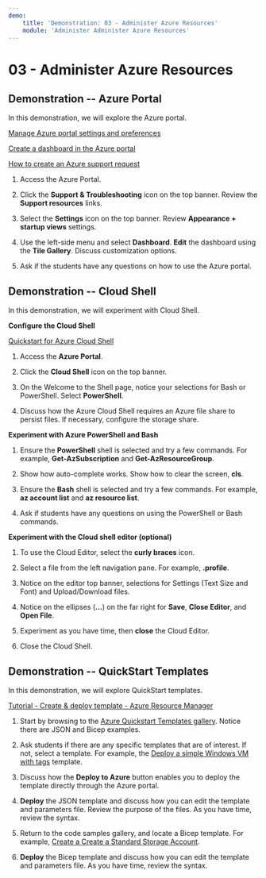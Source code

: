 ```yaml
---
demo:
    title: 'Demonstration: 03 - Administer Azure Resources'
    module: 'Administer Administer Azure Resources'
---
```

# 03 - Administer Azure Resources

## Demonstration -- Azure Portal

In this demonstration, we will explore the Azure portal.

[Manage Azure portal settings and preferences](https://docs.microsoft.com/azure/azure-portal/set-preferences)

[Create a dashboard in the Azure portal](https://docs.microsoft.com/azure/azure-portal/azure-portal-dashboards)

[How to create an Azure support request](https://docs.microsoft.com/azure/azure-portal/supportability/how-to-create-azure-support-request)

1. Access the Azure Portal.

1. Click the **Support & Troubleshooting** icon on the top banner. Review the **Support resources** links. 

1. Select the **Settings** icon on the top banner. Review **Appearance + startup views** settings. 

1. Use the left-side menu and select **Dashboard**. **Edit** the dashboard using the **Tile Gallery**. Discuss customization options. 

1. Ask if the students have any questions on how to use the Azure portal. 

## Demonstration -- Cloud Shell

In this demonstration, we will experiment with Cloud Shell.

**Configure the Cloud Shell**

[Quickstart for Azure Cloud Shell](https://learn.microsoft.com/en-us/azure/cloud-shell/quickstart?tabs=azurecli)

1.  Access the **Azure Portal**.

1.  Click the **Cloud Shell** icon on the top banner.

1.  On the Welcome to the Shell page, notice your selections for Bash or PowerShell. Select **PowerShell**.

1.  Discuss how the Azure Cloud Shell requires an Azure file share to persist files. If necessary, configure the storage share. 

**Experiment with Azure PowerShell and Bash**

1. Ensure the **PowerShell** shell is selected and try a few commands. For example, **Get-AzSubscription** and **Get-AzResourceGroup**.

1. Show how auto-complete works. Show how to clear the screen, **cls**. 

1. Ensure the **Bash** shell is selected and try a few commands. For example, **az account list** and **az resource list**.

1. Ask if students have any questions on using the PowerShell or Bash commands. 

**Experiment with the Cloud shell editor (optional)**

1. To use the Cloud Editor, select the **curly braces** icon.

1. Select a file from the left navigation pane. For example, **.profile**.

1. Notice on the editor top banner, selections for Settings (Text Size and Font) and Upload/Download files.

1. Notice on the ellipses (**\...**) on the far right for **Save**, **Close Editor**, and **Open File**.

1. Experiment as you have time, then **close** the Cloud Editor.

1. Close the Cloud Shell.

## Demonstration -- QuickStart Templates

In this demonstration, we will explore QuickStart templates.

[Tutorial - Create & deploy template - Azure Resource Manager](https://docs.microsoft.com/en-us/azure/azure-resource-manager/templates/template-tutorial-create-first-template?tabs=azure-powershell)

1. Start by browsing to the [Azure Quickstart Templates gallery](https://learn.microsoft.com/en-us/samples/browse/?expanded=azure&products=azure-resource-manager). Notice there are JSON and Bicep examples. 

1. Ask students if there are any specific templates that are of interest. If not, select a template. For example, the [Deploy a simple Windows VM with tags](https://learn.microsoft.com/en-us/samples/azure/azure-quickstart-templates/vm-tags/) template.

1. Discuss how the **Deploy to Azure** button enables you to deploy the template directly through the Azure portal.

1. **Deploy** the JSON template and discuss how you can edit the template and parameters file. Review the purpose of the files. As you have time, review the syntax. 

1. Return to the code samples gallery, and locate a Bicep template. For example, [Create a Create a Standard Storage Account](https://learn.microsoft.com/en-us/samples/azure/azure-quickstart-templates/storage-account-create/). 

1. **Deploy** the Bicep template and discuss how you can edit the template and parameters file. As you have time, review the syntax. 
